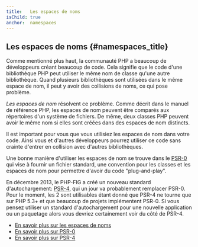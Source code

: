 ```yaml
---
title:   Les espaces de noms
isChild: true
anchor:  namespaces
---
```


## Les espaces de noms {#namespaces_title}

Comme mentionné plus haut, la communauté PHP a beaucoup de développeurs créant beaucoup de code. Cela signifie que le
code d'une bibliothèque PHP peut utiliser le même nom de classe qu'une autre bibliothèque. Quand plusieurs bibliothèques
sont utilisées dans le même espace de nom, il peut y avoir des collisions de noms, ce qui pose problème.

_Les espaces de nom_ résolvent ce problème. Comme décrit dans le manuel de référence PHP, les espaces de nom peuvent
être comparés aux répertoires d'un système de fichiers. De même, deux classes PHP peuvent avoir le même nom si elles sont
créées dans des espaces de nom distincts.

Il est important pour vous que vous utilisiez les espaces de nom dans votre code. Ainsi vous et d'autres développeurs
pourrez utiliser ce code sans crainte d'entrer en collision avec d'autres bibliothèques.

Une bonne manière d'utiliser les espaces de nom se trouve dans le [PSR-0][psr0] qui vise à fournir un fichier standard,
une convention pour les classes et les espaces de nom pour permettre d'avoir du code "plug-and-play".

En décembre 2013, le PHP-FIG a créé un nouveau standard d'autochargement: [PSR-4][psr4], qui un jour va probablement
remplacer PSR-0. Pour le moment, les 2 sont utilisables étant donné que PSR-4 ne tourne que sur PHP 5.3+ et que
beaucoup de projets implémentent PSR-0. Si vous pensez utiliser un standard d'autochargement pour une nouvelle
application ou un paquetage alors vous devriez certainement voir du côté de PSR-4.

* [En savoir plus sur les espaces de noms][namespaces]
* [En savoir plus sur PSR-0][psr0]
* [En savoir plus sur PSR-4][psr4]

[namespaces]: http://php.net/manual/fr/language.namespaces.php
[psr0]: https://github.com/php-fig/fig-standards/blob/master/accepted/PSR-0.md
[psr4]: https://github.com/php-fig/fig-standards/blob/master/accepted/PSR-4-autoloader.md
